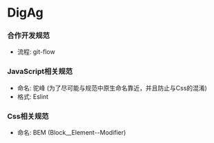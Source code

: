 # DigAg

### 合作开发规范
* 流程: git-flow

### JavaScript相关规范
* 命名: 驼峰 (为了尽可能与规范中原生命名靠近，并且防止与Css的混淆)
* 格式: Eslint

### Css相关规范
* 命名: BEM (Block__Element--Modifier)
